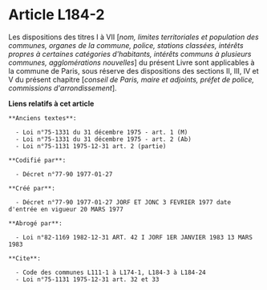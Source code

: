 # Article L184-2

Les dispositions des titres I à VII [*nom, limites territoriales et population des communes, organes de la commune, police,
stations classées, intérêts propres à certaines catégories d'habitants, intérêts communs à plusieurs communes, agglomérations
nouvelles*] du présent Livre sont applicables à la commune de Paris, sous réserve des dispositions des sections II, III, IV
et V du présent chapitre [*conseil de Paris, maire et adjoints, préfet de police, commissions d'arrondissement*].

**Liens relatifs à cet article**

	**Anciens textes**:

	  - Loi n°75-1331 du 31 décembre 1975 - art. 1 (M)
	  - Loi n°75-1331 du 31 décembre 1975 - art. 2 (Ab)
	  - Loi n°75-1131 1975-12-31 art. 2 (partie)

	**Codifié par**:

	  - Décret n°77-90 1977-01-27

	**Créé par**:

	  - Décret n°77-90 1977-01-27 JORF ET JONC 3 FEVRIER 1977 date d'entrée en vigueur 20 MARS 1977

	**Abrogé par**:

	  - Loi n°82-1169 1982-12-31 ART. 42 I JORF 1ER JANVIER 1983 13 MARS 1983

	**Cite**:

	  - Code des communes L111-1 à L174-1, L184-3 à L184-24
	  - Loi n°75-1131 1975-12-31 art. 32 et 33
